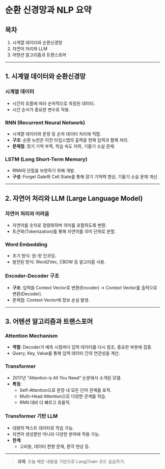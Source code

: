 # 순환 신경망과 NLP 요약

## 목차
1. 시계열 데이터와 순환신경망
2. 자연어 처리와 LLM
3. 어텐션 알고리즘과 트랜스포머

---

## 1. 시계열 데이터와 순환신경망
### 시계열 데이터
- 시간의 흐름에 따라 순차적으로 측정된 데이터.
- 시간 순서가 중요한 변수로 작용.

### RNN (Recurrent Neural Network)
- 시계열 데이터와 문장 등 순차 데이터 처리에 적합.
- **구조**: 순환 뉴런은 이전 타임스텝의 출력을 현재 입력과 함께 처리.
- **문제점**: 장기 기억 부족, 학습 속도 저하, 기울기 소실 문제.

### LSTM (Long Short-Term Memory)
- RNN의 단점을 보완하기 위해 개발.
- **구성**: Forget Gate와 Cell State를 통해 장기 기억력 향상, 기울기 소실 문제 개선.

---

## 2. 자연어 처리와 LLM (Large Language Model)
### 자연어 처리의 어려움
- 자연어를 숫자로 정량화하며 의미를 포함하도록 변환.
- 토큰화(Tokenization)를 통해 자연어를 의미 단위로 분할.

### Word Embedding
- 초기 방식: 원-핫 인코딩.
- 발전된 방식: Word2Vec, CBOW 등 알고리즘 사용.

### Encoder-Decoder 구조
- **구조**: 입력을 Context Vector로 변환(Encoder) → Context Vector를 출력으로 변환(Decoder).
- 문제점: Context Vector에 정보 손실 발생.

---

## 3. 어텐션 알고리즘과 트랜스포머
### Attention Mechanism
- **역할**: Decoder가 예측 시점마다 입력 데이터를 다시 참조, 중요한 부분에 집중.
- Query, Key, Value를 통해 입력 데이터 간의 연관성을 계산.

### Transformer
- 2017년 "Attention is All You Need" 논문에서 소개된 모델.
- **특징**:
  - Self-Attention으로 문장 내 모든 단어 관계를 포착.
  - Multi-Head Attention으로 다양한 관계를 학습.
  - RNN 대비 더 빠르고 효율적.

### Transformer 기반 LLM
- 대량의 텍스트 데이터로 학습 가능.
- 자연어 생성뿐만 아니라 다양한 분야에 적용 가능.
- **한계**:
  - 고비용, 데이터 편향 문제, 환각 현상 등.

---

> **과제**: 오늘 배운 내용을 기반으로 LangChain 코드 실습하기.
